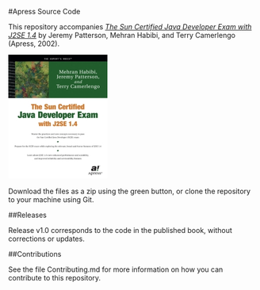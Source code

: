 #Apress Source Code

This repository accompanies [*The Sun Certified Java Developer Exam with J2SE 1.4*](http://www.apress.com/9781590590300) by Jeremy Patterson, Mehran Habibi, and Terry Camerlengo (Apress, 2002).

[comment]: #cover
![Cover image](9781590590300.jpg)

Download the files as a zip using the green button, or clone the repository to your machine using Git.

##Releases

Release v1.0 corresponds to the code in the published book, without corrections or updates.

##Contributions

See the file Contributing.md for more information on how you can contribute to this repository.
